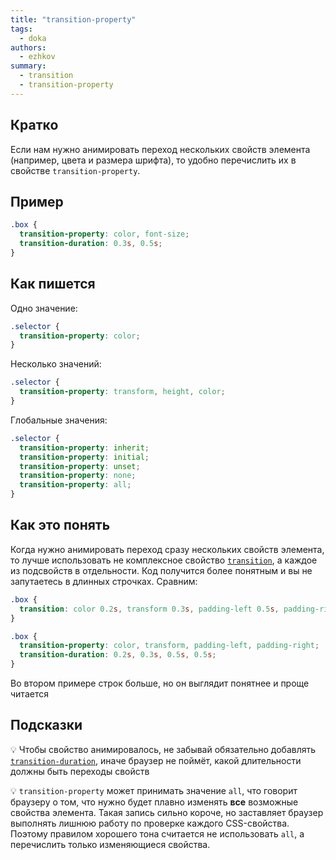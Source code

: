 ```yaml
---
title: "transition-property"
tags:
  - doka
authors:
  - ezhkov
summary:
  - transition
  - transition-property
---
```


## Кратко

Если нам нужно анимировать переход нескольких свойств элемента (например, цвета и размера шрифта), то удобно перечислить их в свойстве `transition-property`.

## Пример

```css
.box {
  transition-property: color, font-size;
  transition-duration: 0.3s, 0.5s;
}
```

## Как пишется

Одно значение:

```css
.selector {
  transition-property: color;
}
```

Несколько значений:

```css
.selector {
  transition-property: transform, height, color;
}
```

Глобальные значения:

```css
.selector {
  transition-property: inherit;
  transition-property: initial;
  transition-property: unset;
  transition-property: none;
  transition-property: all;
}
```

## Как это понять

Когда нужно анимировать переход сразу нескольких свойств элемента, то лучше использовать не комплексное свойство [`transition`](/css/transition/), а каждое из подсвойств в отдельности. Код получится более понятным и вы не запутаетесь в длинных строчках. Сравним:

```css
.box {
  transition: color 0.2s, transform 0.3s, padding-left 0.5s, padding-right 0.5s;
}

.box {
  transition-property: color, transform, padding-left, padding-right;
  transition-duration: 0.2s, 0.3s, 0.5s, 0.5s;
}
```

Во втором примере строк больше, но он выглядит понятнее и проще читается

## Подсказки

💡 Чтобы свойство анимировалось, не забывай обязательно добавлять [`transition-duration`](/css/transition-duration/), иначе браузер не поймёт, какой длительности должны быть переходы свойств

💡 `transition-property` может принимать значение `all`, что говорит браузеру о том, что нужно будет плавно изменять **все** возможные свойства элемента. Такая запись сильно короче, но заставляет браузер выполнять лишнюю работу по проверке каждого CSS-свойства. Поэтому правилом хорошего тона считается не использовать `all`, а перечислить только изменяющиеся свойства.
